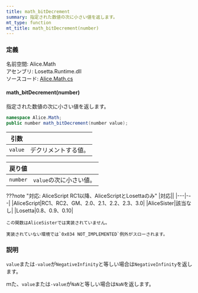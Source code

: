 ```yaml
---
title: math_bitDecrement
summary: 指定された数値の次に小さい値を返します。
mt_type: function
mt_title: math_bitDecrement(number)
---
```


### 定義
名前空間: Alice.Math<br/>
アセンブリ: Losetta.Runtime.dll<br/>
ソースコード: [Alice.Math.cs](https://github.com/WSOFT-Project/Losetta/blob/master/Losetta.Runtime/Alice.Math.cs)

#### math_bitDecrement(number)

指定された数値の次に小さい値を返します。

```cs title="AliceScript"
namespace Alice.Math;
public number math_bitDecrement(number value);
```

|引数| |
|-|-|
|`value`|デクリメントする値。|

|戻り値| |
|-|-|
|`number`|`value`の次に小さい値。|

???note "対応: AliceScript RC1以降、AliceScriptとLosettaのみ"
    |対応||
    |---|---|
    |AliceScript|RC1、RC2、GM、2.0、2.1、2.2、2.3、3.0|
    |AliceSister|該当なし|
    |Losetta|0.8、0.9、0.10|

    この関数はAliceSisterでは実装されていません。

    実装されていない環境では`0x034 NOT_IMPLEMENTED`例外がスローされます。

### 説明
`value`または`-value`が`NegativeInfinity`と等しい場合は`NegativeInfinity`を返します。

ｍた、`value`または`-value`が`NaN`と等しい場合は`NaN`を返します。